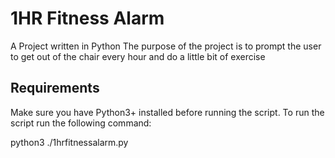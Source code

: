 # 1HR Fitness Alarm
A Project written in Python
The purpose of the project is to prompt the user to get out of the chair every hour and do a little bit of exercise


## Requirements
Make sure you have Python3+ installed before running the script. To run the script run the following command:

python3 ./1hrfitnessalarm.py